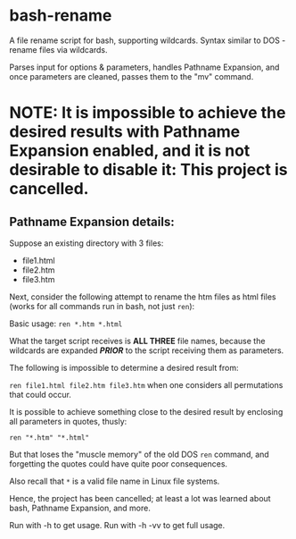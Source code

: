 # bash-rename
A file rename script for bash, supporting wildcards.  Syntax similar to DOS - rename files via wildcards.

Parses input for options & parameters, handles Pathname Expansion, and once parameters are cleaned, passes them to the "mv" command.

# NOTE: It is impossible to achieve the desired results with Pathname Expansion enabled, and it is not desirable to disable it: This project is cancelled.

## Pathname Expansion details:

Suppose an existing directory with 3 files:
* file1.html
* file2.htm
* file3.htm

Next, consider the following attempt to rename the htm files as html files (works for all commands run in bash, not just `ren`):

Basic usage: `ren *.htm *.html`

What the target script receives is **ALL THREE** file names, because the wildcards are expanded ***PRIOR*** to the script receiving them as parameters.

The following is impossible to determine a desired result from:

`ren file1.html file2.htm file3.htm` when one considers all permutations that could occur.


It is possible to achieve something close to the desired result by enclosing all parameters in quotes, thusly:

`ren "*.htm" "*.html"`

But that loses the "muscle memory" of the old DOS `ren` command, and forgetting the quotes could have quite poor consequences.

Also recall that `*` is a valid file name in Linux file systems.


Hence, the project has been cancelled; at least a lot was learned about bash, Pathname Expansion, and more.


Run with -h to get usage.  Run with -h -vv to get full usage.
